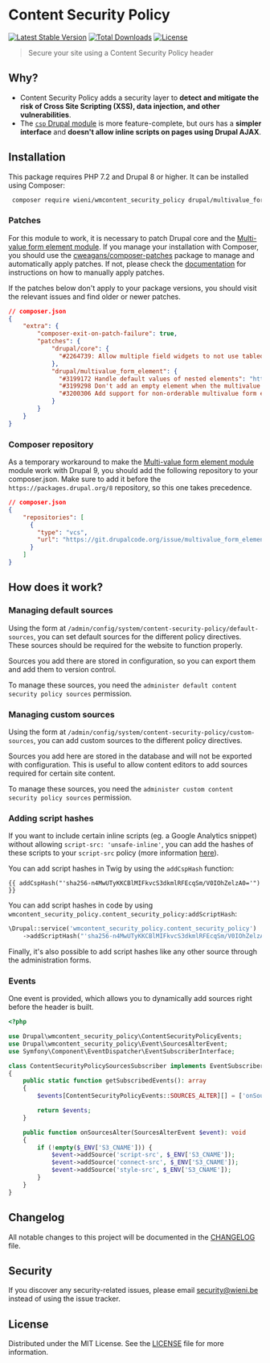 Content Security Policy
======================

[![Latest Stable Version](https://poser.pugx.org/wieni/wmcontent_security_policy/v/stable)](https://packagist.org/packages/wieni/wmcontent_security_policy)
[![Total Downloads](https://poser.pugx.org/wieni/wmcontent_security_policy/downloads)](https://packagist.org/packages/wieni/wmcontent_security_policy)
[![License](https://poser.pugx.org/wieni/wmcontent_security_policy/license)](https://packagist.org/packages/wieni/wmcontent_security_policy)

> Secure your site using a Content Security Policy header

## Why?
- Content Security Policy adds a security layer to **detect and mitigate the risk of Cross Site Scripting (XSS), 
  data injection, and other vulnerabilities**.
- The [`csp` Drupal module](https://www.drupal.org/project/csp) is more feature-complete, but ours has a **simpler 
  interface** and **doesn't allow inline scripts on pages using Drupal AJAX**.

## Installation

This package requires PHP 7.2 and Drupal 8 or higher. It can be
installed using Composer:

```bash
 composer require wieni/wmcontent_security_policy drupal/multivalue_form_element:dev-3199142-drupal-9-compatibility"
```

### Patches
For this module to work, it is necessary to patch Drupal core and the 
[Multi-value form element module](https://www.drupal.org/project/multivalue_form_element). If you manage your 
installation with Composer, you should use the [cweagans/composer-patches](https://github.com/cweagans/composer-patches) 
package to manage and automatically apply patches. If not, please check the 
[documentation](https://www.drupal.org/patch/apply) for instructions on how to manually apply patches.

If the patches below don't apply to your package versions, you should visit the relevant issues and find older or newer
patches.

```json
// composer.json
{
    "extra": {
        "composer-exit-on-patch-failure": true,
        "patches": {
            "drupal/core": {
              "#2264739: Allow multiple field widgets to not use tabledrag": "https://www.drupal.org/files/issues/2021-01-23/2264739-105.patch"
            },
            "drupal/multivalue_form_element": {
              "#3199172 Handle default values of nested elements": "https://git.drupalcode.org/project/multivalue_form_element/-/merge_requests/2.patch",
              "#3199298 Don't add an empty element when the multivalue element is disabled": "https://git.drupalcode.org/project/multivalue_form_element/-/merge_requests/3.patch",
              "#3200306 Add support for non-orderable multivalue form elements": "https://git.drupalcode.org/project/multivalue_form_element/-/commit/ef4d01ae56a809fc2349d8fec8185ace3b63d15d.patch"
            }
        }
    }
}
```

### Composer repository
As a temporary workaround to make the 
[Multi-value form element module](https://www.drupal.org/project/multivalue_form_element) module work with Drupal 9, 
you should add the following repository to your composer.json. Make sure to add it before the 
`https://packages.drupal.org/8` repository, so this one takes precedence.

```json
// composer.json
{
    "repositories": [
      {
        "type": "vcs",
        "url": "https://git.drupalcode.org/issue/multivalue_form_element-3199142.git"
      }
    ]
}
```

## How does it work?
### Managing default sources
Using the form at `/admin/config/system/content-security-policy/default-sources`, you can set default sources for the 
different policy directives. These sources should be required for the website to function properly. 

Sources you add there are stored in configuration, so you can export them and add them to version control.

To manage these sources, you need the `administer default content security policy sources` permission.

### Managing custom sources
Using the form at `/admin/config/system/content-security-policy/custom-sources`, you can add custom sources to the 
different policy directives. 

Sources you add here are stored in the database and will not be exported with 
configuration. This is useful to allow content editors to add sources required for certain site content.

To manage these sources, you need the `administer custom content security policy sources` permission.

### Adding script hashes
If you want to include certain inline scripts (eg. a Google Analytics snippet) without allowing 
`script-src: 'unsafe-inline'`, you can add the hashes of these scripts to your `script-src` policy (more information 
[here](https://developer.mozilla.org/en-US/docs/Web/HTTP/Headers/Content-Security-Policy/script-src#unsafe_inline_script)).

You can add script hashes in Twig by using the `addCspHash` function:
```twig
{{ addCspHash("'sha256-n4MwUTyKKCBlMIFkvcS3dkmlRFEcqSm/V0IOhZelzA0='") }}
```

You can add script hashes in code by using `wmcontent_security_policy.content_security_policy:addScriptHash`:
```php
\Drupal::service('wmcontent_security_policy.content_security_policy')
    ->addScriptHash("'sha256-n4MwUTyKKCBlMIFkvcS3dkmlRFEcqSm/V0IOhZelzA0='");
```

Finally, it's also possible to add script hashes like any other source through the administration forms.

### Events
One event is provided, which allows you to dynamically add sources right before the header is built.

```php
<?php

use Drupal\wmcontent_security_policy\ContentSecurityPolicyEvents;
use Drupal\wmcontent_security_policy\Event\SourcesAlterEvent;
use Symfony\Component\EventDispatcher\EventSubscriberInterface;

class ContentSecurityPolicySourcesSubscriber implements EventSubscriberInterface
{
    public static function getSubscribedEvents(): array
    {
        $events[ContentSecurityPolicyEvents::SOURCES_ALTER][] = ['onSourcesAlter'];

        return $events;
    }

    public function onSourcesAlter(SourcesAlterEvent $event): void
    {
        if (!empty($_ENV['S3_CNAME'])) {
            $event->addSource('script-src', $_ENV['S3_CNAME']);
            $event->addSource('connect-src', $_ENV['S3_CNAME']);
            $event->addSource('style-src', $_ENV['S3_CNAME']);
        }
    }
}
```

## Changelog
All notable changes to this project will be documented in the
[CHANGELOG](CHANGELOG.md) file.

## Security
If you discover any security-related issues, please email
[security@wieni.be](mailto:security@wieni.be) instead of using the issue
tracker.

## License
Distributed under the MIT License. See the [LICENSE](LICENSE) file
for more information.
